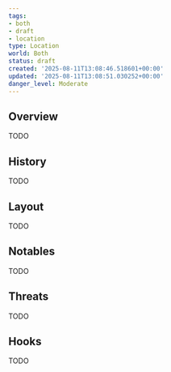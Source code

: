 ```yaml
---
tags:
- both
- draft
- location
type: Location
world: Both
status: draft
created: '2025-08-11T13:08:46.518601+00:00'
updated: '2025-08-11T13:08:51.030252+00:00'
danger_level: Moderate
---
```



## Overview

TODO
## History

TODO
## Layout

TODO
## Notables

TODO
## Threats

TODO
## Hooks

TODO
